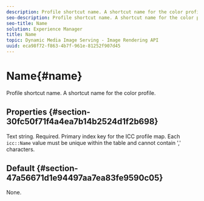 ```yaml
---
description: Profile shortcut name. A shortcut name for the color profile.
seo-description: Profile shortcut name. A shortcut name for the color profile.
seo-title: Name
solution: Experience Manager
title: Name
topic: Dynamic Media Image Serving - Image Rendering API
uuid: eca98f72-f863-4b7f-961e-81252f907d45
---
```


# Name{#name}

Profile shortcut name. A shortcut name for the color profile.

## Properties {#section-30fc50f71f4a4ea7b14b2524d1f2b698}

Text string. Required. Primary index key for the ICC profile map. Each `icc::Name` value must be unique within the table and cannot contain ',' characters.

## Default {#section-47a56671d1e94497aa7ea83fe9590c05}

None. 
